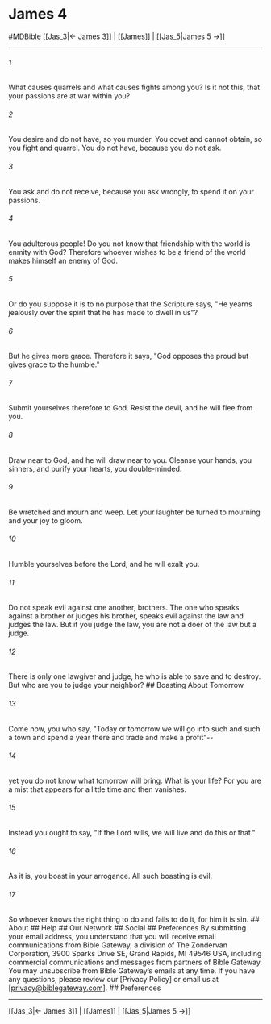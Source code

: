 # James 4
#MDBible
[[Jas_3|← James 3]] | [[James]] | [[Jas_5|James 5 →]]

***


###### 1 
What causes quarrels and what causes fights among you? Is it not this, that your passions are at war within you? 

###### 2 
You desire and do not have, so you murder. You covet and cannot obtain, so you fight and quarrel. You do not have, because you do not ask. 

###### 3 
You ask and do not receive, because you ask wrongly, to spend it on your passions. 

###### 4 
You adulterous people! Do you not know that friendship with the world is enmity with God? Therefore whoever wishes to be a friend of the world makes himself an enemy of God. 

###### 5 
Or do you suppose it is to no purpose that the Scripture says, "He yearns jealously over the spirit that he has made to dwell in us"? 

###### 6 
But he gives more grace. Therefore it says, "God opposes the proud but gives grace to the humble." 

###### 7 
Submit yourselves therefore to God. Resist the devil, and he will flee from you. 

###### 8 
Draw near to God, and he will draw near to you. Cleanse your hands, you sinners, and purify your hearts, you double-minded. 

###### 9 
Be wretched and mourn and weep. Let your laughter be turned to mourning and your joy to gloom. 

###### 10 
Humble yourselves before the Lord, and he will exalt you. 

###### 11 
Do not speak evil against one another, brothers. The one who speaks against a brother or judges his brother, speaks evil against the law and judges the law. But if you judge the law, you are not a doer of the law but a judge. 

###### 12 
There is only one lawgiver and judge, he who is able to save and to destroy. But who are you to judge your neighbor? ## Boasting About Tomorrow 

###### 13 
Come now, you who say, "Today or tomorrow we will go into such and such a town and spend a year there and trade and make a profit"-- 

###### 14 
yet you do not know what tomorrow will bring. What is your life? For you are a mist that appears for a little time and then vanishes. 

###### 15 
Instead you ought to say, "If the Lord wills, we will live and do this or that." 

###### 16 
As it is, you boast in your arrogance. All such boasting is evil. 

###### 17 
So whoever knows the right thing to do and fails to do it, for him it is sin. ## About ## Help ## Our Network ## Social ## Preferences By submitting your email address, you understand that you will receive email communications from Bible Gateway, a division of The Zondervan Corporation, 3900 Sparks Drive SE, Grand Rapids, MI 49546 USA, including commercial communications and messages from partners of Bible Gateway. You may unsubscribe from Bible Gateway&rsquo;s emails at any time. If you have any questions, please review our [Privacy Policy] or email us at [privacy@biblegateway.com]. ## Preferences

***

[[Jas_3|← James 3]] | [[James]] | [[Jas_5|James 5 →]]
